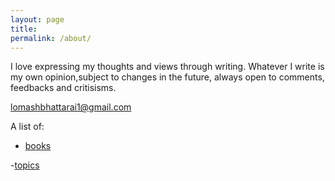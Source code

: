 ```yaml
---
layout: page
title: 
permalink: /about/
---
```


I love expressing my thoughts and views through writing. Whatever I write is my own opinion,subject to changes in the future, always open to comments, feedbacks and critisisms.

[lomashbhattarai1@gmail.com](mailto:lomashbhattarai1@gmail.com)

A list of:

- [books](https://lomashbhattarai.github.io/books/)

-[topics](https://lomashbhattarai.github.io/topics/)
